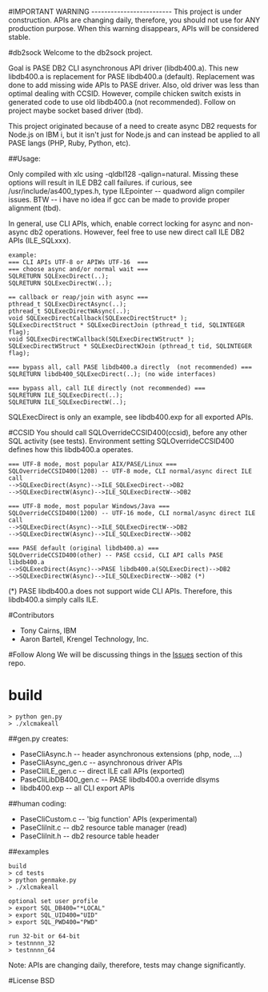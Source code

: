 #IMPORTANT WARNING -------------------------
This project is under construction. APIs are changing daily, therefore, you should not use for ANY production purpose. 
When this warning disappears, APIs will be considered stable.


#db2sock
Welcome to the db2sock project.  

Goal is PASE DB2 CLI asynchronous API driver (libdb400.a).
This new libdb400.a is replacement for PASE libdb400.a (default).
Replacement was done to add missing wide APIs to PASE driver.
Also, old driver was less than optimal dealing with CCSID.
However, compile chicken switch exists in generated code to use old libdb400.a (not recommended).
Follow on project maybe socket based driver (tbd).

This project originated because of a need to create async DB2 requests for Node.js on IBM i, 
but it isn't just for Node.js and can instead be applied to all PASE langs (PHP, Ruby, Python, etc).

##Usage:

Only compiled with xlc using -qldbl128 -qalign=natural. 
Missing these options will result in ILE DB2 call failures.
if curious, see /usr/include/as400_types.h, type ILEpointer -- quadword align compiler issues.
BTW -- i have no idea if gcc can be made to provide proper alignment (tbd).

In general, use CLI APIs, which, enable correct locking for async and non-async db2 operations.
However, feel free to use new direct call ILE DB2 APIs (ILE_SQLxxx). 
```
example:
=== CLI APIs UTF-8 or APIWs UTF-16  ===
=== choose async and/or normal wait === 
SQLRETURN SQLExecDirect(..);
SQLRETURN SQLExecDirectW(..);

== callback or reap/join with async ===
pthread_t SQLExecDirectAsync(..);
pthread_t SQLExecDirectWAsync(..);
void SQLExecDirectCallback(SQLExecDirectStruct* );
SQLExecDirectStruct * SQLExecDirectJoin (pthread_t tid, SQLINTEGER flag);
void SQLExecDirectWCallback(SQLExecDirectWStruct* );
SQLExecDirectWStruct * SQLExecDirectWJoin (pthread_t tid, SQLINTEGER flag);

=== bypass all, call PASE libdb400.a directly  (not recommended) ===
SQLRETURN libdb400_SQLExecDirect(..); (no wide interfaces)

=== bypass all, call ILE directly (not recommended) ===
SQLRETURN ILE_SQLExecDirect(..);
SQLRETURN ILE_SQLExecDirectW(..);

```
SQLExecDirect is only an example,
see libdb400.exp for all exported APIs.

#CCSID
You should call SQLOverrideCCSID400(ccsid), before any other SQL activity (see tests).
Environment setting SQLOverrideCCSID400 defines how this libdb400.a operates.
```
=== UTF-8 mode, most popular AIX/PASE/Linux ===
SQLOverrideCCSID400(1208) -- UTF-8 mode, CLI normal/async direct ILE call
-->SQLExecDirect(Async)-->ILE_SQLExecDirect-->DB2
-->SQLExecDirectW(Async)-->ILE_SQLExecDirectW-->DB2

=== UTF-8 mode, most popular Windows/Java ===
SQLOverrideCCSID400(1200) -- UTF-16 mode, CLI normal/async direct ILE call
-->SQLExecDirect(Async)-->ILE_SQLExecDirectW-->DB2
-->SQLExecDirectW(Async)-->ILE_SQLExecDirectW-->DB2

=== PASE default (original libdb400.a) ===
SQLOverrideCCSID400(other) -- PASE ccsid, CLI API calls PASE libdb400.a
-->SQLExecDirect(Async)-->PASE libdb400.a(SQLExecDirect)-->DB2
-->SQLExecDirectW(Async)-->ILE_SQLExecDirectW-->DB2 (*)

```
(*) PASE libdb400.a does not support wide CLI APIs.
Therefore, this libdb400.a simply calls ILE.


#Contributors
- Tony Cairns, IBM
- Aaron Bartell, Krengel Technology, Inc.

#Follow Along
We will be discussing things in the [Issues](http://bit.ly/db2sock-issues) section of this repo.  

# build
```
> python gen.py
> ./xlcmakeall
```

##gen.py creates: 
- PaseCliAsync.h         -- header asynchronous extensions (php, node, ...)
- PaseCliAsync_gen.c     -- asynchronous driver APIs
- PaseCliILE_gen.c       -- direct ILE call APIs (exported)
- PaseCliLibDB400_gen.c  -- PASE libdb400.a override dlsyms
- libdb400.exp           -- all CLI export APIs

##human coding:
- PaseCliCustom.c        -- 'big function' APIs (experimental)
- PaseCliInit.c          -- db2 resource table manager (read)
- PaseCliInit.h          -- db2 resource table header

##examples
```
build
> cd tests
> python genmake.py
> ./xlcmakeall

optional set user profile
> export SQL_DB400="*LOCAL"
> export SQL_UID400="UID"
> export SQL_PWD400="PWD"

run 32-bit or 64-bit
> testnnnn_32
> testnnnn_64
```
Note: APIs are changing daily, therefore, tests may change significantly.


#License
BSD

